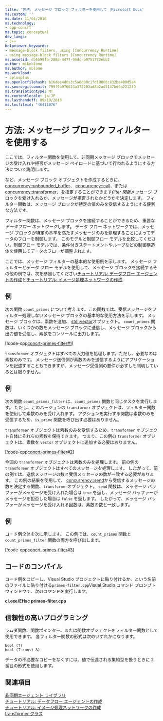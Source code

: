 ```yaml
---
title: '方法: メッセージ ブロック フィルターを使用して |Microsoft Docs'
ms.custom: ''
ms.date: 11/04/2016
ms.technology:
- cpp-concrt
ms.topic: conceptual
dev_langs:
- C++
helpviewer_keywords:
- message-block filters, using [Concurrency Runtime]
- using message-block filters [Concurrency Runtime]
ms.assetid: db6b99fb-288d-4477-96dc-b9751772ebb2
author: mikeblome
ms.author: mblome
ms.workload:
- cplusplus
ms.openlocfilehash: b16dee4d0a3c5a6d09c1fd19006c832be400d5a4
ms.sourcegitcommit: 799f9b976623a375203ad8b2ad5147bd6a2212f0
ms.translationtype: MT
ms.contentlocale: ja-JP
ms.lasthandoff: 09/19/2018
ms.locfileid: "46411076"
---
```

# <a name="how-to-use-a-message-block-filter"></a>方法: メッセージ ブロック フィルターを使用する

ここでは、フィルター関数を使用して、非同期メッセージ ブロックでメッセージの受け入れや拒否がメッセージ ペイロードに基づいて行われるようにする方法について説明します。

など、メッセージ ブロック オブジェクトを作成するときに、 [concurrency::unbounded_buffer](reference/unbounded-buffer-class.md)、 [concurrency::call](../../parallel/concrt/reference/call-class.md)、または[concurrency::transformer](../../parallel/concrt/reference/transformer-class.md)、を指定することができます*filter 関数*メッセージ ブロックを受け入れるか、メッセージが拒否されたかどうかを決定します。 フィルター関数は、メッセージ ブロックが特定の値のみを受信するようにする便利な方法です。

フィルター関数は、メッセージ ブロックを接続することができるため、重要な*データフロー ネットワーク*します。 データ フロー ネットワークでは、メッセージ ブロックが特定の基準を満たすメッセージのみを処理することによってデータのフローを制御します。 このモデルと制御フロー モデルを比較してください。制御フロー モデルでは、条件付きステートメントやループなどの制御構造体を使用してデータのフローが調整されます。

ここでは、メッセージ フィルターの基本的な使用例を示します。 メッセージ フィルターとデータ フロー モデルを使用して、メッセージ ブロックを接続するその他の例では、次を参照してください[チュートリアル: データフロー エージェントの作成](../../parallel/concrt/walkthrough-creating-a-dataflow-agent.md)と[チュートリアル: イメージ処理ネットワークの作成](../../parallel/concrt/walkthrough-creating-an-image-processing-network.md).

## <a name="example"></a>例

次の関数 `count_primes` について考えます。この関数では、受信メッセージをフィルター処理しないメッセージ ブロックの基本的な使用方法を示します。 メッセージ ブロックは、素数を追加、 [std::vector](../../standard-library/vector-class.md)オブジェクト。 `count_primes` 関数は、いくつかの数をメッセージ ブロックに送信し、メッセージ ブロックから出力値を受信し、素数をコンソールに出力します。

[!code-cpp[concrt-primes-filter#1](../../parallel/concrt/codesnippet/cpp/how-to-use-a-message-block-filter_1.cpp)]

`transformer` オブジェクトはすべての入力値を処理します。ただし、必要なのは素数のみです。 メッセージ送信側が素数のみを送信するようにアプリケーションを記述することもできますが、メッセージ受信側の要件が必ずしも判明しているとは限りません。

## <a name="example"></a>例

次の関数 `count_primes_filter` は、`count_primes` 関数と同じタスクを実行します。 ただし、このバージョンの `transformer` オブジェクトは、フィルター関数を使用して素数のみを受け入れます。 アクションを実行する関数は素数のみを受信するため、`is_prime` 関数を呼び出す必要はありません。

`transformer` オブジェクトは素数のみを受信するため、`transformer` オブジェクト自体にそれらの素数を保持できます。 つまり、この例の `transformer` オブジェクトは、素数を `vector` オブジェクトに追加する必要はありません。

[!code-cpp[concrt-primes-filter#2](../../parallel/concrt/codesnippet/cpp/how-to-use-a-message-block-filter_2.cpp)]

今回の `transformer` オブジェクトは素数のみを処理します。 前の例の `transformer` オブジェクトはすべてのメッセージを処理します。 したがって、前の例では、送信メッセージの数と受信メッセージの数が一致する必要があります。 この例の結果を使用して、 [concurrency::send](reference/concurrency-namespace-functions.md#send)から受信するメッセージの数を決定する関数、`transformer`オブジェクト。 `send` 関数は、メッセージ バッファーがメッセージを受け入れた場合は `true` を返し、メッセージ バッファーがメッセージを拒否した場合は `false` を返します。 したがって、メッセージ バッファーがメッセージを受け入れる回数は、素数の数と一致します。

## <a name="example"></a>例

コード例全体を次に示します。 この例では、`count_primes` 関数と `count_primes_filter` 関数の両方を呼び出します。

[!code-cpp[concrt-primes-filter#3](../../parallel/concrt/codesnippet/cpp/how-to-use-a-message-block-filter_3.cpp)]

## <a name="compiling-the-code"></a>コードのコンパイル

コード例をコピーし、Visual Studio プロジェクトに貼り付けるか、という名前のファイルに貼り付ける`primes-filter.cpp`Visual Studio コマンド プロンプト ウィンドウで、次のコマンドを実行します。

**cl.exe/EHsc primes-filter.cpp**

## <a name="robust-programming"></a>信頼性の高いプログラミング

ラムダ関数、関数ポインター、または関数オブジェクトをフィルター関数として使用できます。 各フィルター関数の形式は次のいずれかになります。

```Output
bool (T)
bool (T const &)
```

データの不必要なコピーをなくすには、値で伝達される集約型を扱うときに 2 番目の形式を使用します。

## <a name="see-also"></a>関連項目

[非同期エージェント ライブラリ](../../parallel/concrt/asynchronous-agents-library.md)<br/>
[チュートリアル: データフロー エージェントの作成](../../parallel/concrt/walkthrough-creating-a-dataflow-agent.md)<br/>
[チュートリアル: イメージ処理ネットワークの作成](../../parallel/concrt/walkthrough-creating-an-image-processing-network.md)<br/>
[transformer クラス](../../parallel/concrt/reference/transformer-class.md)
